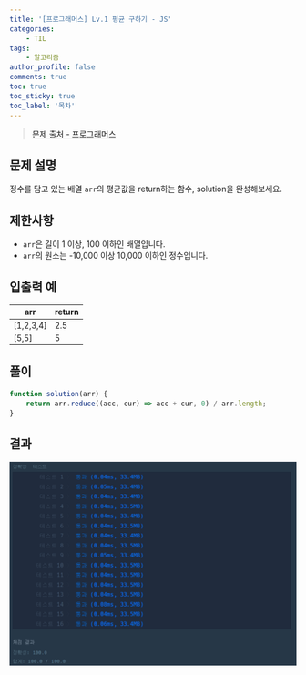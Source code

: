 ```yaml
---
title: '[프로그래머스] Lv.1 평균 구하기 - JS'
categories:
    - TIL
tags:
    - 알고리즘
author_profile: false
comments: true
toc: true
toc_sticky: true
toc_label: '목차'
---
```


>[문제 출처 - 프로그래머스](https://school.programmers.co.kr/learn/courses/30/lessons/12944)

## 문제 설명
정수를 담고 있는 배열 `arr`의 평균값을 return하는 함수, solution을 완성해보세요.

## 제한사항
* `arr`은 길이 1 이상, 100 이하인 배열입니다.
* `arr`의 원소는 -10,000 이상 10,000 이하인 정수입니다.

## 입출력 예

| arr       | return |
|-----------|--------|
| [1,2,3,4] | 2.5    |
| [5,5]     | 5      |

## 풀이
```javascript
function solution(arr) {
    return arr.reduce((acc, cur) => acc + cur, 0) / arr.length;
}
```

## 결과
![result](/assets/images/2023/08-21/algorithm-4-result.png)